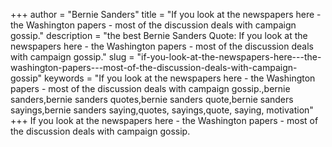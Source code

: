 +++
author = "Bernie Sanders"
title = "If you look at the newspapers here - the Washington papers - most of the discussion deals with campaign gossip."
description = "the best Bernie Sanders Quote: If you look at the newspapers here - the Washington papers - most of the discussion deals with campaign gossip."
slug = "if-you-look-at-the-newspapers-here---the-washington-papers---most-of-the-discussion-deals-with-campaign-gossip"
keywords = "If you look at the newspapers here - the Washington papers - most of the discussion deals with campaign gossip.,bernie sanders,bernie sanders quotes,bernie sanders quote,bernie sanders sayings,bernie sanders saying,quotes, sayings,quote, saying, motivation"
+++
If you look at the newspapers here - the Washington papers - most of the discussion deals with campaign gossip.
